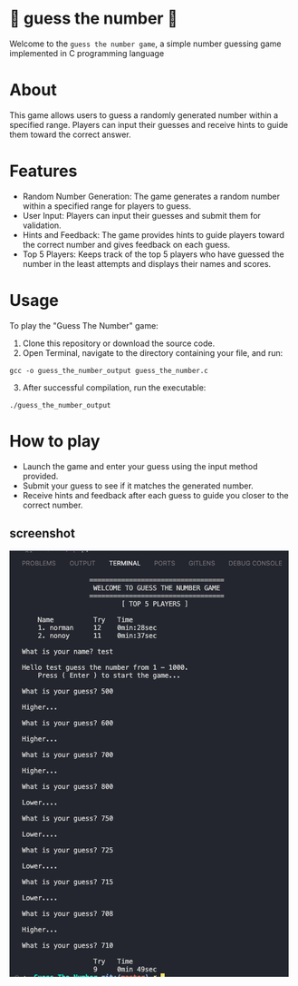 # 🎲 guess the number 🎰
Welcome to the ``guess the number game``, a simple number guessing game implemented in C programming language

# About
This game allows users to guess a randomly generated number within a specified range. Players can input their guesses and receive hints to guide them toward the correct answer.

# Features
- Random Number Generation: The game generates a random number within a specified range for players to guess.
- User Input: Players can input their guesses and submit them for validation.
- Hints and Feedback: The game provides hints to guide players toward the correct number and gives feedback on each guess.
- Top 5 Players: Keeps track of the top 5 players who have guessed the number in the least attempts and displays their names and scores.

# Usage
To play the "Guess The Number" game:

1. Clone this repository or download the source code.
2. Open Terminal, navigate to the directory containing your file, and run:
```
gcc -o guess_the_number_output guess_the_number.c
```
3. After successful compilation, run the executable:
```
./guess_the_number_output
```
# How to play
- Launch the game and enter your guess using the input method provided.
- Submit your guess to see if it matches the generated number.
- Receive hints and feedback after each guess to guide you closer to the correct number.

## screenshot
<img src="https://github.com/nixtomalon/guess-the-number/blob/main/screenshot/sample.png"/>
